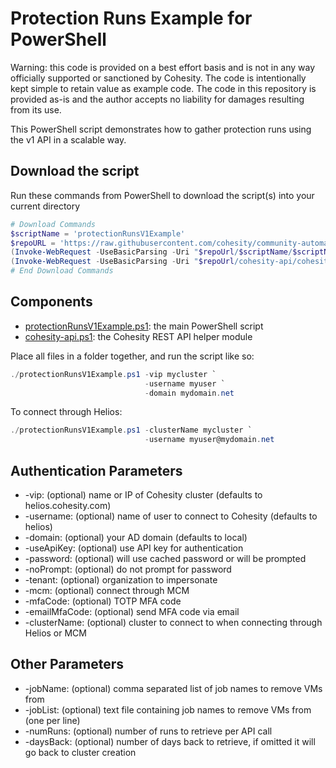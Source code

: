 # Protection Runs Example for PowerShell

Warning: this code is provided on a best effort basis and is not in any way officially supported or sanctioned by Cohesity. The code is intentionally kept simple to retain value as example code. The code in this repository is provided as-is and the author accepts no liability for damages resulting from its use.

This PowerShell script demonstrates how to gather protection runs using the v1 API in a scalable way.

## Download the script

Run these commands from PowerShell to download the script(s) into your current directory

```powershell
# Download Commands
$scriptName = 'protectionRunsV1Example'
$repoURL = 'https://raw.githubusercontent.com/cohesity/community-automation-samples/main/powershell'
(Invoke-WebRequest -UseBasicParsing -Uri "$repoUrl/$scriptName/$scriptName.ps1").content | Out-File "$scriptName.ps1"; (Get-Content "$scriptName.ps1") | Set-Content "$scriptName.ps1"
(Invoke-WebRequest -UseBasicParsing -Uri "$repoUrl/cohesity-api/cohesity-api.ps1").content | Out-File cohesity-api.ps1; (Get-Content cohesity-api.ps1) | Set-Content cohesity-api.ps1
# End Download Commands
```

## Components

* [protectionRunsV1Example.ps1](https://raw.githubusercontent.com/cohesity/community-automation-samples/main/powershell/protectionRunsV1Example/protectionRunsV1Example.ps1): the main PowerShell script
* [cohesity-api.ps1](https://raw.githubusercontent.com/cohesity/community-automation-samples/main/powershell/cohesity-api/cohesity-api.ps1): the Cohesity REST API helper module

Place all files in a folder together, and run the script like so:

```powershell
./protectionRunsV1Example.ps1 -vip mycluster `
                              -username myuser `
                              -domain mydomain.net
```

To connect through Helios:

```powershell
./protectionRunsV1Example.ps1 -clusterName mycluster `
                              -username myuser@mydomain.net
```

## Authentication Parameters

* -vip: (optional) name or IP of Cohesity cluster (defaults to helios.cohesity.com)
* -username: (optional) name of user to connect to Cohesity (defaults to helios)
* -domain: (optional) your AD domain (defaults to local)
* -useApiKey: (optional) use API key for authentication
* -password: (optional) will use cached password or will be prompted
* -noPrompt: (optional) do not prompt for password
* -tenant: (optional) organization to impersonate
* -mcm: (optional) connect through MCM
* -mfaCode: (optional) TOTP MFA code
* -emailMfaCode: (optional) send MFA code via email
* -clusterName: (optional) cluster to connect to when connecting through Helios or MCM

## Other Parameters

* -jobName: (optional) comma separated list of job names to remove VMs from
* -jobList: (optional) text file containing job names to remove VMs from (one per line)
* -numRuns: (optional) number of runs to retrieve per API call
* -daysBack: (optional) number of days back to retrieve, if omitted it will go back to cluster creation

